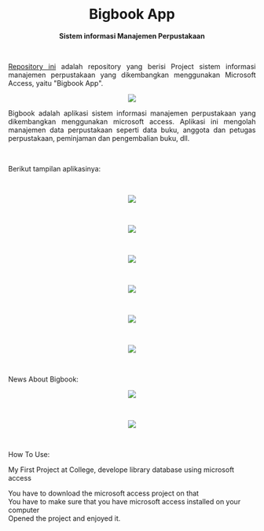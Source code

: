 <br />

<p align="center">
  <b><h1 align="center">Bigbook App</h1></b>
</p>
<p align="center">
    <b><align="center">Sistem informasi Manajemen Perpustakaan</b>
</p>

<br />

<p align="justify">
  <a href="https://github.com/fedyrahmatullah/BigBook">Repository ini</a> adalah repository yang berisi Project sistem informasi manajemen perpustakaan yang dikembangkan menggunakan Microsoft Access, yaitu "Bigbook App".
</p>

<p align="center">
  <a href='https://github.com/fedyrahmatullah/BigBook'><img src="IMG/bigbookall.jpg"></a>
</p>

<p align="justify">
Bigbook adalah aplikasi sistem informasi manajemen perpustakaan yang dikembangkan menggunakan microsoft access. Aplikasi ini mengolah manajemen data perpustakaan seperti data buku, anggota dan petugas perpustakaan, peminjaman dan pengembalian buku, dll.
</p>
<br>
<p align="justify">
 Berikut tampilan aplikasinya:<br> 
</p>
<br>
<p align="center">
  <a href='https://github.com/fedyrahmatullah/BigBook'><img src="IMG/bigbook1.png"></a>
</p>
<br>
<p align="center">
  <a href='https://github.com/fedyrahmatullah/BigBook'><img src="IMG/bigbook2.jpg"></a>
</p>
<br>
<p align="center">
  <a href='https://github.com/fedyrahmatullah/BigBook'><img src="IMG/bigbook3.jpg"></a>
</p>
<br>
<p align="center">
  <a href='https://github.com/fedyrahmatullah/BigBook'><img src="IMG/bigbook4.jpg"></a>
</p>
<br>
<p align="center">
  <a href='https://github.com/fedyrahmatullah/BigBook'><img src="IMG/bigbook5.jpg"></a>
</p>
<br>
<p align="center">
  <a href='https://github.com/fedyrahmatullah/BigBook'><img src="IMG/bigbook6.jpg"></a>
</p>
<br>
<p align="justify">
 News About Bigbook:<br> 
</p>
<p align="center">
  <a href='https://github.com/fedyrahmatullah/BigBook'><img src="IMG/bigbook news 1.jpg"></a>
</p>
<br>
<p align="center">
  <a href='https://github.com/fedyrahmatullah/BigBook'><img src="IMG/bigbook news 2.jpg"></a>
</p>
<br>

<p align="justify">
 How To Use:<br> 
</p>
My First Project at College, develope library database using microsoft access<br> 

You have to download the microsoft access project on that <br> 
You have to make sure that you have microsoft access installed on your computer <br> 
Opened the project and enjoyed it.
